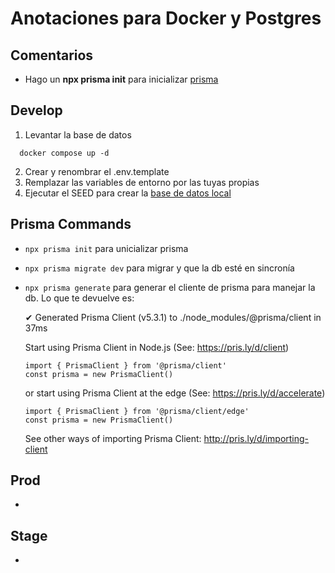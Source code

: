 # Anotaciones para Docker y Postgres

## Comentarios

- Hago un **npx prisma init** para inicializar [prisma](https://vercel.com/guides/nextjs-prisma-postgres)

## Develop

1. Levantar la base de datos
  ```
    docker compose up -d
  ```
2. Crear y renombrar el .env.template
3. Remplazar las variables de entorno por las tuyas propias
4. Ejecutar el SEED para crear la [base de datos local](localhost:3000/api/seed)

## Prisma Commands

- `npx prisma init` para unicializar prisma
- `npx prisma migrate dev` para migrar y que la db esté en sincronía
- `npx prisma generate` para generar el cliente de prisma para manejar la db. Lo que te devuelve es:

  ✔ Generated Prisma Client (v5.3.1) to ./node_modules/@prisma/client in 37ms

  Start using Prisma Client in Node.js (See: https://pris.ly/d/client)
  ```
  import { PrismaClient } from '@prisma/client'
  const prisma = new PrismaClient()
  ```
  or start using Prisma Client at the edge (See: https://pris.ly/d/accelerate)
  ```
  import { PrismaClient } from '@prisma/client/edge'
  const prisma = new PrismaClient()
  ```
  See other ways of importing Prisma Client: http://pris.ly/d/importing-client

## Prod

- 

## Stage

- 
